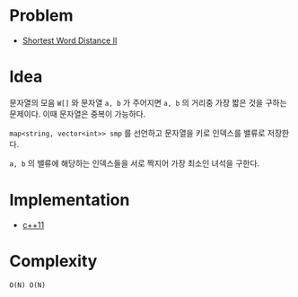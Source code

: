 # Problem

* [Shortest Word Distance II](https://leetcode.com/problems/shortest-word-distance-ii/)

# Idea

문자열의 모음 `W[]` 와 문자열 `a, b` 가 주어지면 `a, b` 의
거리중 가장 짧은 것을 구하는 문제이다. 이때 문자열은 중복이 가능하다.

`map<string, vector<int>> smp` 를 선언하고 문자열을 키로
인덱스를 밸류로 저장한다.

`a, b` 의 밸류에 해당하는 인덱스들을 서로 짝지어 가장 최소인 녀석을
구한다.

# Implementation

* [c++11](a.cpp)

# Complexity

```
O(N) O(N)
```
